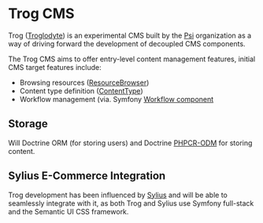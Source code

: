 Trog CMS
========

Trog ([Troglodyte](https://en.wikipedia.org/wiki/Caveman)) is an experimental
CMS built by the
[Psi](https://github.com/psiphp) organization as a way of driving forward the
development of decoupled CMS components.

The Trog CMS aims to offer entry-level content management features, initial
CMS target features include:

- Browsing resources ([ResourceBrowser](https://github.com/psiphp/resource-browser))
- Content type definition ([ContentType](https://github.com/psiphp/content-type))
- Workflow management (via. Symfony [Workflow component](https://symfony.com/doc/master/components/workflow.html)

Storage
-------

Will Doctrine ORM (for storing users) and Doctrine
[PHPCR-ODM](https://github.com/doctrine/phpcr-odm) for storing content.

Sylius E-Commerce Integration
-----------------------------

Trog development has been influenced by [Sylius](https://sylius.org) and will be able to seamlessly
integrate with it, as both Trog and Sylius use Symfony full-stack and the
Semantic UI CSS framework.
